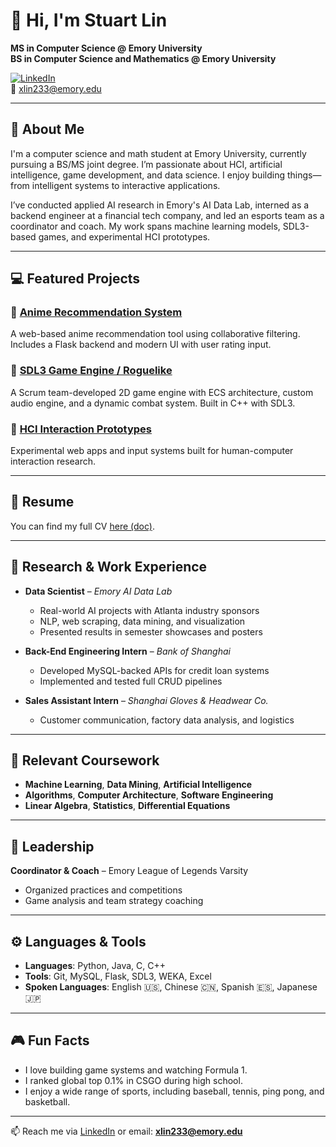 # 👋 Hi, I'm Stuart Lin  
**MS in Computer Science @ Emory University**  
**BS in Computer Science and Mathematics @ Emory University**

[![LinkedIn](https://img.shields.io/badge/LinkedIn-xiaostuartlin-blue?logo=linkedin)](https://www.linkedin.com/in/xiaostuartlin/)  
📧 xlin233@emory.edu

---

## 🧠 About Me

I'm a computer science and math student at Emory University, currently pursuing a BS/MS joint degree. I’m passionate about HCI, artificial intelligence, game development, and data science. I enjoy building things—from intelligent systems to interactive applications.

I’ve conducted applied AI research in Emory's AI Data Lab, interned as a backend engineer at a financial tech company, and led an esports team as a coordinator and coach. My work spans machine learning models, SDL3-based games, and experimental HCI prototypes.

---

## 💻 Featured Projects

### 🔹 [Anime Recommendation System](https://github.com/NateHu203/CS-470-Anime-Recommendation-System)  
A web-based anime recommendation tool using collaborative filtering. Includes a Flask backend and modern UI with user rating input.

### 🔹 [SDL3 Game Engine / Roguelike](Private)  
A Scrum team-developed 2D game engine with ECS architecture, custom audio engine, and a dynamic combat system. Built in C++ with SDL3.

### 🔹 [HCI Interaction Prototypes](https://github.com/Rheinixl/TextEntry)  
Experimental web apps and input systems built for human-computer interaction research.

---

## 📄 Resume

You can find my full CV [here (doc)](https://docs.google.com/document/d/1h2Wvo0gBLR9Q7thebMwiMuzHPwKuLKfV/edit?usp=sharing&ouid=112054896895805533905&rtpof=true&sd=true).

---

## 🧪 Research & Work Experience

- **Data Scientist** – *Emory AI Data Lab*  
  - Real-world AI projects with Atlanta industry sponsors  
  - NLP, web scraping, data mining, and visualization  
  - Presented results in semester showcases and posters  

- **Back-End Engineering Intern** – *Bank of Shanghai*  
  - Developed MySQL-backed APIs for credit loan systems  
  - Implemented and tested full CRUD pipelines  

- **Sales Assistant Intern** – *Shanghai Gloves & Headwear Co.*  
  - Customer communication, factory data analysis, and logistics

---

## 🧠 Relevant Coursework

- **Machine Learning**, **Data Mining**, **Artificial Intelligence**
- **Algorithms**, **Computer Architecture**, **Software Engineering**
- **Linear Algebra**, **Statistics**, **Differential Equations**

---

## 🧢 Leadership

**Coordinator & Coach** – Emory League of Legends Varsity  
- Organized practices and competitions  
- Game analysis and team strategy coaching  

---

## ⚙️ Languages & Tools

- **Languages**: Python, Java, C, C++  
- **Tools**: Git, MySQL, Flask, SDL3, WEKA, Excel  
- **Spoken Languages**: English 🇺🇸, Chinese 🇨🇳, Spanish 🇪🇸, Japanese 🇯🇵

---

## 🎮 Fun Facts

- I love building game systems and watching Formula 1.
- I ranked global top 0.1% in CSGO during high school.
- I enjoy a wide range of sports, including baseball, tennis, ping pong, and basketball.

---

📫 Reach me via [LinkedIn](https://www.linkedin.com/in/xiaostuartlin/) or email: **xlin233@emory.edu**
